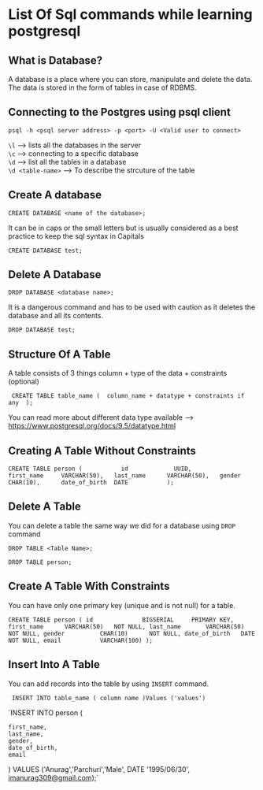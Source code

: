 # List Of Sql commands while learning postgresql

## What is Database?

A database is a place where you can store, manipulate and delete the data. The data is stored in the form of tables in case of RDBMS.

## Connecting to the Postgres using psql client

`psql -h <psql server address> -p <port> -U <Valid user to connect>`

`\l`              --> lists all the databases in the server <br />
`\c`              --> connecting to a specific database <br />
`\d`              --> list all the tables in a database <br />
`\d <table-name>` --> To describe the strcuture of the table <br />
## Create A database

`CREATE DATABASE <name of the database>;`

It can be in caps or the small letters but is usually considered as a best practice to keep the sql syntax in Capitals

`CREATE DATABASE test;`

## Delete A Database

`DROP DATABASE <database name>;`

It is a dangerous command and has to be used with caution as it deletes the database and all its contents.

`DROP DATABASE test;`

## Structure Of A Table

A table consists of 3 things column + type of the data + constraints (optional) <br />

` CREATE TABLE table_name ( 
    column_name + datatype + constraints if any 
);` <br />

You can read more about different data type available --> https://www.postgresql.org/docs/9.5/datatype.html <br />

## Creating A Table Without Constraints

`CREATE TABLE person (          
    id             UUID,         
    first_name     VARCHAR(50),  
    last_name      VARCHAR(50),  
    gender         CHAR(10),     
    date_of_birth  DATE          
);`  <br />                       


## Delete A Table 

You can delete a table the same way we did for a database using `DROP` command <br />

`DROP TABLE <Table Name>;` <br />

`DROP TABLE person;`   <br />

## Create A Table With Constraints

You can have only one primary key (unique and is not null) for a table.  <br />

` CREATE TABLE person (
    id              BIGSERIAL     PRIMARY KEY,
    first_name      VARCHAR(50)   NOT NULL,
    last_name       VARCHAR(50)   NOT NULL,
    gender          CHAR(10)      NOT NULL,
    date_of_birth   DATE          NOT NULL,
    email           VARCHAR(100)
); ` <br />


## Insert Into A Table

You can add records into the table by using `INSERT` command. <br />

` INSERT INTO table_name (
    column name
)Values ('values')` <br />

`INSERT INTO person (

    first_name,
    last_name,
    gender,
    date_of_birth,
    email
)
VALUES ('Anurag','Parchuri','Male', DATE '1995/06/30', imanurag309@gmail.com);`